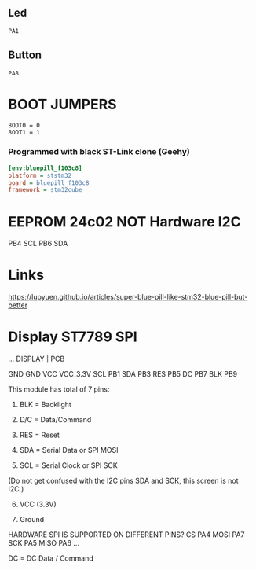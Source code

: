 ## Led
```
PA1
```

## Button
```
PA8
```

# BOOT JUMPERS
```
BOOT0 = 0
BOOT1 = 1
```

### Programmed with black ST-Link clone (Geehy)

```ini
[env:bluepill_f103c8]
platform = ststm32
board = bluepill_f103c8
framework = stm32cube
```

# EEPROM 24c02 NOT Hardware I2C

PB4 SCL
PB6 SDA

# Links 
https://lupyuen.github.io/articles/super-blue-pill-like-stm32-blue-pill-but-better

# Display ST7789 SPI

...
DISPLAY | PCB

GND   GND
VCC   VCC_3.3V
SCL   PB1
SDA   PB3
RES   PB5
DC    PB7
BLK   PB9



This module has total of 7 pins:

1) BLK = Backlight

2) D/C = Data/Command

3) RES = Reset

4) SDA = Serial Data or SPI MOSI

5) SCL = Serial Clock or SPI SCK

(Do not get confused with the I2C pins SDA and SCK, this screen is not I2C.)

6) VCC (3.3V)

7) Ground



HARDWARE SPI IS SUPPORTED ON DIFFERENT PINS?
CS      PA4
MOSI    PA7
SCK     PA5
MISO    PA6
...


DC = DC Data / Command